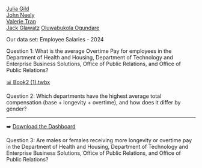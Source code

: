 [Julia Gild](https://github.com/JuliaGild)  
[John Neely](https://github.com/NeelyJohn)  
[Valerie Tran](https://github.com/vvt15)  
[Jack Glawatz](https://github.com/jackglawatz) 
[Oluwabukola Ogundare](https://github.com/RachaelOgundare)

Our data set: Employee Salaries - 2024

Question 1: What is the average Overtime Pay for employees in the Department of Health and Housing, Department of Technology and Enterprise Business Solutions, Office of Public Relations, and Office of Public Relations?

[📊 Book2 (1).twbx](./Book2%20(3).twbx)



Question 2: Which departments have the highest average total compensation (base + longevity + overtime), and how does it differ by gender?

---


➡️ [Download the Dashboard](./Book2%20(2).twbx)

Question 3: Are males or females receiving more longevity or overtime pay in the Department of Health and Housing, Department of Technology and Enterprise Business Solutions, Office of Public Relations, and Office of Public Relations?

